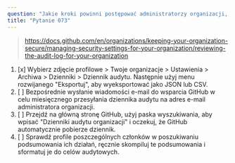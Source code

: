 ```yaml
---
question: "Jakie kroki powinni postępować administratorzy organizacji, aby uzyskać dostęp do dzienników audytu działań wykonywanych w ich organizacji na GitHubie?"
title: "Pytanie 073"
---
```


> https://docs.github.com/en/organizations/keeping-your-organization-secure/managing-security-settings-for-your-organization/reviewing-the-audit-log-for-your-organization
1. [x] Wybierz zdjęcie profilowe > Twoje organizacje > Ustawienia > Archiwa > Dzienniki > Dziennik audytu. Następnie użyj menu rozwijanego "Eksportuj", aby wyeksportować jako JSON lub CSV.
1. [ ] Bezpośrednie wysłanie wiadomości e-mail do wsparcia GitHub w celu miesięcznego przesyłania dziennika audytu na adres e-mail administratora organizacji.
1. [ ] Przejdź na główną stronę GitHub, użyj paska wyszukiwania, aby wpisać "Dzienniki audytu organizacji" i oczekuj, że GitHub automatycznie pobierze dziennik.
1. [ ] Sprawdź profile poszczególnych członków w poszukiwaniu podsumowania ich działań, ręcznie skompiluj te podsumowania i sformatuj je do celów audytowych.
